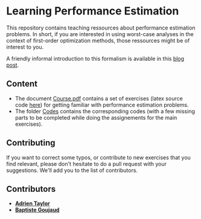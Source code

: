 # Learning Performance Estimation

This repository contains teaching ressources about performance estimation problems. In short, if you are interested in using worst-case analyses in the context of first-order optimization methods, those ressources might be of interest to you.

A friendly informal introduction to this formalism is available in this [blog post](https://francisbach.com/computer-aided-analyses/).

## Content

- The document [Course.pdf](Course.pdf) contains a set of exercises (latex source code [here](Course.tex)) for getting familiar with performance estimation problems.
- The folder [Codes](/Codes/) contains the corresponding codes (with a few missing parts to be completed while doing the assignements for the main exercises).

## Contributing
If you want to correct some typos, or contribute to new exercises that you find relevant, please don't hesitate to do a pull request with your suggestions. We'll add you to the list of contributors.

## Contributors
- [**Adrien Taylor**](https://adrientaylor.github.io/)
- [**Baptiste Goujaud**](https://scholar.google.com/citations?user=93PAG2AAAAAJ&hl=en)
